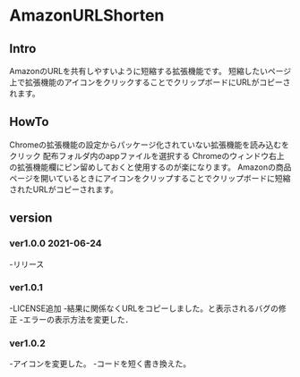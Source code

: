 # AmazonURLShorten
## Intro
AmazonのURLを共有しやすいように短縮する拡張機能です。
短縮したいページ上で拡張機能のアイコンをクリックすることでクリップボードにURLがコピーされます。
## HowTo
Chromeの拡張機能の設定からパッケージ化されていない拡張機能を読み込むをクリック
配布フォルダ内のappファイルを選択する
Chromeのウィンドウ右上の拡張機能欄にピン留めしておくと使用するのが楽になります。
Amazonの商品ページを開いているときにアイコンをクリップすることでクリップボードに短縮されたURLがコピーされます。

## version
### ver1.0.0 2021-06-24
-リリース

### ver1.0.1
-LICENSE追加
-結果に関係なくURLをコピーしました。と表示されるバグの修正
-エラーの表示方法を変更した．

### ver1.0.2
-アイコンを変更した。
-コードを短く書き換えた。
